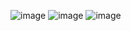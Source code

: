 ![image](https://github.com/user-attachments/assets/19be6d2f-bfc9-4063-ae10-b74ff62f6ca1)
![image](https://github.com/user-attachments/assets/7cbb81d2-edf5-439e-bfaf-f2af4580b1f3)
![image](https://github.com/user-attachments/assets/e792b0a3-7d25-44fa-8344-4db19b6fbb4d)
